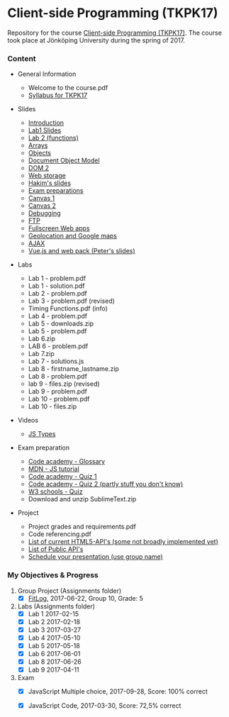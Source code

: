 Client-side Programming (TKPK17)
======

Repository for the course [Client-side Programming (TKPK17)](http://ju.se/en/study-at-ju/courses.html?courseCode=TKPK17&semester=20171). The course took place at Jönköping University during the spring of 2017.

### Content    

- General Information  
    - Welcome to the course.pdf
    - [Syllabus for TKPK17](http://ju.se/en/study-at-ju/courses.html?courseCode=TKPK17&semester=20171&revision=)

- Slides 
    - [Introduction](http://slides.com/jkohlin/client-side-programming#/) 
    - [Lab1 Slides](http://slides.com/jkohlin/lab-1/live) 
    - [Lab 2 (functions)](http://slides.com/jkohlin/lab-2#/) 
    - [Arrays](http://slides.com/jkohlin/arrays#/)
    - [Objects](https://slides.com/jkohlin/objects/live)
    - [Document Object Model](http://slides.com/jkohlin/dom#/)
    - [DOM 2](http://slides.com/jkohlin/dom2#/)
    - [Web storage](http://slides.com/jkohlin/web-storage#/)
    - [Hakim's slides](http://slides.com/hakim/jth/#/)
    - [Exam preparations](http://slides.com/jkohlin/exam-prep#/)
    - [Canvas 1](http://slides.com/jkohlin/canvas1#/)
    - [Canvas 2](http://slides.com/jkohlin/canvas-2#/)
    - [Debugging](http://slides.com/jkohlin/debug#/)
    - [FTP](http://slides.com/jkohlin/ftp#/)
    - [Fullscreen Web apps](http://slides.com/jkohlin/webapps#/)
    - [Geolocation and Google maps](http://slides.com/jkohlin/geolocation#/)
    - [AJAX](http://slides.com/jkohlin/ajax#/)
    - [Vue.js and web pack (Peter's slides)](http://slides.com/jkohlin/vuejs#/)

- Labs
    - Lab 1 - problem.pdf 
    - Lab 1 - solution.pdf 
    - Lab 2 - problem.pdf 
    - Lab 3 - problem.pdf (revised) 
    - Timing Functions.pdf (info) 
    - Lab 4 - problem.pdf 
    - Lab 5 - downloads.zip 
    - Lab 5 - problem.pdf 
    - Lab 6.zip 
    - LAB 6 - problem.pdf 
    - Lab 7.zip 
    - Lab 7 - solutions.js 
    - Lab 8 - firstname_lastname.zip 
    - Lab 8 - problem.pdf 
    - lab 9 - files.zip (revised) 
    - Lab 9 - problem.pdf 
    - Lab 10 - problem.pdf 
    - Lab 10 - files.zip

- Videos
    - [JS Types](https://www.youtube.com/watch?v=iLo-pHRVS1g)

- Exam preparation
    - [Code academy - Glossary](https://www.codecademy.com/articles/glossary-javascript)
    - [MDN - JS tutorial](https://developer.mozilla.org/en-US/docs/Web/JavaScript/A_re-introduction_to_JavaScript#Inner_functions)
    - [Code academy - Quiz 1](https://www.codecademy.com/en/skills/uk-quizzes/topics/uk-javascript-basics-1/javascript-getting-started-with-programming-1)
    - [Code academy - Quiz 2 (partly stuff you don't know)](https://www.codecademy.com/en/skills/uk-quizzes/topics/uk-javascript-basics-2/javascript-arrays-objects-1)
    - [W3 schools - Quiz](https://www.w3schools.com/js/js_quiz.asp)
    - Download and unzip SublimeText.zip

- Project 
    - Project grades and requirements.pdf 
    - Code referencing.pdf 
    - [List of current HTML5-API's (some not broadly implemented yet)](https://www.w3.org/standards/techs/js#w3c_all) 
    - [List of Public API's](https://github.com/toddmotto/public-apis) 
    - [Schedule your presentation (use group name)](https://doodle.com/poll/ygp4sb9fg463yyd6)


### My Objectives & Progress

1. Group Project (Assignments folder)
    - [x] [FitLog](https://fitlog-app.firebaseapp.com/signin.html), 2017-06-22, Group 10, Grade: 5	 

2. Labs (Assignments folder)		 	 
    - [x] Lab 1 2017-02-15 	 
    - [x] Lab 2 2017-02-18 	 
    - [x] Lab 3 2017-03-27
    - [x] Lab 4 2017-05-10	 
    - [x] Lab 5 2017-05-18 	 
    - [x] Lab 6 2017-06-01 	 
    - [x] Lab 8 2017-06-26 	 
    - [x] Lab 9 2017-04-11
 	 
3. Exam
    - [x] JavaScript Multiple choice, 2017-09-28, Score: 100% correct
    - [x] JavaScript Code, 2017-03-30, Score: 72,5% correct
















